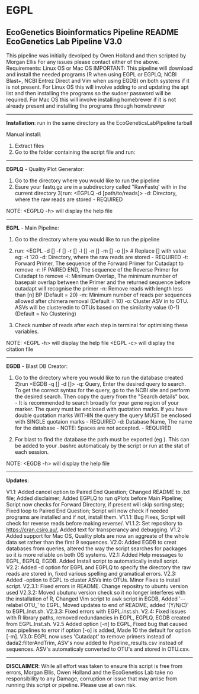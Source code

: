 # EGPL
EcoGenetics Bioinformatics Pipeline
README
EcoGenetics Lab Pipeline V3.0
-------------------------------------------------------------------------------------------------------------------------------------------
This pipeline was initially devolped by Owen Holland and then scripted by Morgan Ellis
For any issues please contact either of the above.
Requirements:
Linux OS or Mac OS
IMPORTANT: This pipeline will download and install the needed programs (R when using EGPL or EGPLQ; NCBI Blast+, NCBI Entrez Direct and Vim when using EGDB) on both systems if it is not present. For Linux OS this will involve adding to and updating the apt list and then installing the programs so the sudoer password will be required. For Mac OS this will involve installing homebrewer if it is not already present and installing the programs through homebrewer

-------------------------------------------------------------------------------------------------------------------------------------------
**Installation**:
run <bash EGPL.Inst.sh> in the same directory as the EcoGeneticsLabPipeline tarball

Manual install:
1) Extract files
2) Go to the folder containing the script file and run:
<export PATH=$PATH:~/Path/To/Scripts>

-------------------------------------------------------------------------------------------------------------------------------------------
**EGPLQ** - Quality Plot Generator:

1) Go to the directory where you would like to run the pipeline
2) Esure your fastq.gz are in a subdirectory called "RawFastq' with in the current directory
3)run:
<EGPLQ -d [path/to/reads]>
-d: Directory, where the raw reads are stored - REQUIRED

NOTE: <EGPLQ -h> will display the help file

-------------------------------------------------------------------------------------------------------------------------------------------
**EGPL** - Main Pipeline:

1) Go to the directory where you would like to run the pipeline
2) run:
<EGPL -d [] -f [] -r [] -l [] -n [] -m [] -o []> # Replace [] with value eg: -t 120
-d: Directory, where the raw reads are stored - REQUIRED
-t: Forward Primer, The sequence of the Forward Primer for Cutadapt to remove
-r: IF PAIRED END, The sequence of the Reverse Primer for Cutadapt to remove
-l: Minimum Overlap, The minimum number of basepair overlap between the Primer and the returned sequence before cutadapt will recognise the primer
-n: Remove reads with length less than [n] BP (Default = 20)
-m: Minimum number of reads per sequences allowed after chimera removal (Default = 10)
-o: Cluster ASV in to OTU. ASVs will be clusteredin to OTUs based on the similarity value (0-1) (Default = No Clustering)

3) Check number of reads after each step in terminal for optimising these variables.

NOTE: <EGPL -h> will display the help file
      <EGPL -c> will display the citation file	

-------------------------------------------------------------------------------------------------------------------------------------------
**EGDB** - Blast DB Creator:

1) Go to the directory where you would like to run the database created
2)run
<EGDB -q [] -d []>
-q: Query, Enter the desired query to search. To get the correct syntax for the query, go to the NCBI site and perform the desired search. Then copy the query from the "Search details" box. - It is recommended to search broadly for your gene region of your marker. The query must be enclosed with quotation marks. If you have double quotation marks WITHIN the query the query MUST be enclosed with SINGLE quotaion marks - REQUIRED
-d: Database Name, The name for the database - NOTE: Spaces are not accepted. - REQUIRED

3) For blast to find the database the path must be exported (eg <export BLASTDB=/path/to/database/>). This can be added to your .bashrc automaticaly by the script or run at the stat of each session.

NOTE: <EGDB -h> will display the help file

-------------------------------------------------------------------------------------------------------------------------------------------
**Updates**:
 
V1.1: Added cancel option to Paired End Question; Changed README to .txt file; Added disclaimer; Added EGPLQ to run qPlots before Main Pipeline; Script now checks for Forward Directory, if present will skip sorting step; Fixed loop to Paired End Question; Script will now check if needed programs are installed and if not, install them. 
V1.1.1: Bug Fixes, Script will check for reverse reads before making reverse/. 
V1.1.2: Set repository to https://cran.csiro.au/, Added text for transperancy and debugging.
V1.2: Added support for Mac OS, Quality plots are now an aggreate of the whole data set rather than the first 9 sequences.
V2.0: Added EGDB to creat databases from queries, altered the way the script searches for packages so it is more reliable on both OS systems.
V2.1: Added Help messages to EGPL, EGPLQ, EGDB. Added Install script to automatically install script.
V2.2: Added -d option for EGPL and EGPLQ to specify the directory the raw reads are stored in, fixed various spelling and gramatical errors.
V2.3: Added -option to EGPL to cluster ASVs into OTUs. Minor Fixes to install script.
V2.3.1: Fixed errors in README. Change repositry to ubuntu version used
V2.3.2: Moved ubutunu version check so it no longer interferes with the installation of R, Changed Vim script to awk script in EGDB, Added '--relabel OTU_' to EGPL, Moved updates to end of README, added '(Y/N/C)' to EGPL.Inst.sh.
V2.3.3: Fixed errors with EGPL.inst.sh.
V2.4: Fixed issues with R library paths, removed redundancies in EGPL, EGPLQ, EGDB created from EGPL.Inst.sh.
V2.5 Added option [-n] to EGPL, Fixed bug that caused mac pipelines to error if option [-o] is added, Made 10 the default for option [-m].
V3.0: EGPL now uses 'Cutadapt' to remove primers instead of dada2:filterAndTrim, ASV's now added to Pipeline_results.csv instead of sequences. ASV's automaticaly converted to OTU's and stored in OTU.csv.

-------------------------------------------------------------------------------------------------------------------------------------------
**DISCLAIMER**: While all effort was taken to ensure this script is free from errors, Morgan Ellis, Owen Holland and the EcoGenetics Lab take no responsibility to any Damage, corruption or issue that may arrise from running this script or pipeline. Please use at own risk.

